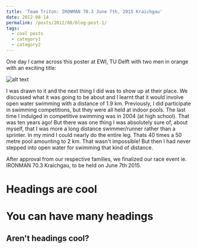 ```yaml
---
title: 'Team Triton: IRONMAN 70.3 June 7th, 2015 Kraichgau'
date: 2012-08-14
permalink: /posts/2012/08/blog-post-1/
tags:
  - cool posts
  - category1
  - category2
---
```


One day I came across this poster at EWI, TU Delft with two men in orange with an exciting title:

![alt text](blog1_p1.jog)

I was drawn to it and the next thing I did was to show up at their place. We discussed what it was going to be about and I learnt that it would involve open water swimming with a distance of 1.9 km. Previously, I did  participate in swimming competitions, but they were all held at indoor pools. The last time I indulged in competitive swimming was in 2004 (at high school). That was ten years ago!  But there was one thing I was absolutely sure of, about myself, that I was more a long distance swimmer/runner rather than a sprinter. In my mind I could nearly do the entire leg. Thats 40 times a 50 metre pool amounting to 2 km. That wasn't impossible! But then I had never stepped into open water for swimming that kind of distance. 

After approval from our respective families, we finalized our race event ie.  IRONMAN 70.3 Kraichgau, to be held on June 7th 2015. 


Headings are cool
======

You can have many headings
======

Aren't headings cool?
------
